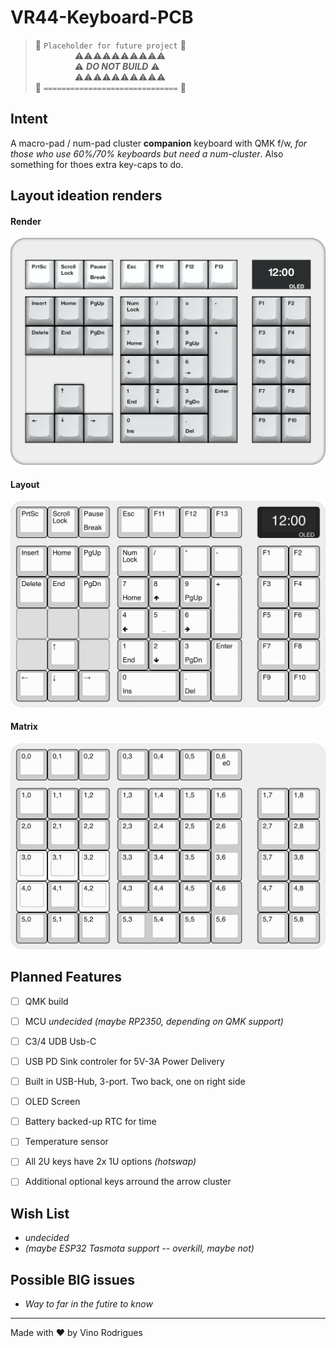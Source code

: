 # VR44-Keyboard-PCB

> &#128679; `Placeholder for future project` &#128679; <br>
> &nbsp; &nbsp; &nbsp; &nbsp; &nbsp; &nbsp; &nbsp; &nbsp; &#9888;&#9888;&#9888;&#9888;&#9888;&#9888;&#9888;&#9888;&#9888;&#9888; <br>
> &nbsp; &nbsp; &nbsp; &nbsp; &nbsp; &nbsp; &nbsp; &nbsp; &#9888; ***DO NOT BUILD*** &#9888; <br>
> &nbsp; &nbsp; &nbsp; &nbsp; &nbsp; &nbsp; &nbsp; &nbsp; &#9888;&#9888;&#9888;&#9888;&#9888;&#9888;&#9888;&#9888;&#9888;&#9888; <br>
> &#128679; `==============================` &#128679;



## Intent

A macro-pad / num-pad cluster **companion** keyboard with QMK f/w, *for those who use 60%/70% keyboards but need a num-cluster*.  Also something for thoes extra key-caps to do.


## Layout ideation renders

#### Render

![Render](docs/vr44-render.png)

#### Layout

![Layout](docs/vr44-layout.png)

#### Matrix

![Matrix](docs/vr44-matrix.png)

## Planned Features

- [ ] QMK build
- [ ] MCU *undecided* *(maybe RP2350, depending on QMK support)*
- [ ] C3/4 UDB Usb-C
- [ ] USB PD Sink controler for 5V-3A Power Delivery
- [ ] Built in USB-Hub, 3-port.  Two back, one on right side
- [ ] OLED Screen
- [ ] Battery backed-up RTC for time
- [ ] Temperature sensor
- [ ] All 2U keys have 2x 1U options *(hotswap)*
- [ ] Additional optional keys arround the arrow cluster


## Wish List

- *undecided*
- *(maybe ESP32 Tasmota support -- overkill, maybe not)*


## Possible BIG issues

- *Way to far in the futire to know*


---
Made with &#9829; by Vino Rodrigues
